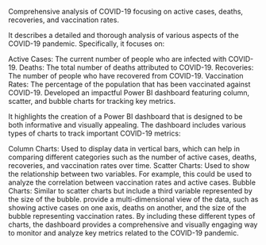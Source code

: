 Comprehensive analysis of COVID-19 focusing on active cases, deaths, recoveries, and vaccination rates.

It describes a detailed and thorough analysis of various aspects of the COVID-19 pandemic. Specifically, it focuses on:

Active Cases: The current number of people who are infected with COVID-19.
Deaths: The total number of deaths attributed to COVID-19.
Recoveries: The number of people who have recovered from COVID-19.
Vaccination Rates: The percentage of the population that has been vaccinated against COVID-19.
Developed an impactful Power BI dashboard featuring column, scatter, and bubble charts for tracking key metrics.

It highlights the creation of a Power BI dashboard that is designed to be both informative and visually appealing. The dashboard includes various types of charts to track important COVID-19 metrics:

Column Charts: Used to display data in vertical bars, which can help in comparing different categories such as the number of active cases, deaths, recoveries, and vaccination rates over time.
Scatter Charts: Used to show the relationship between two variables. For example, this could be used to analyze the correlation between vaccination rates and active cases.
Bubble Charts: Similar to scatter charts but include a third variable represented by the size of the bubble.  provide a multi-dimensional view of the data, such as showing active cases on one axis, deaths on another, and the size of the bubble representing vaccination rates.
By including these different types of charts, the dashboard provides a comprehensive and visually engaging way to monitor and analyze key metrics related to the COVID-19 pandemic.
